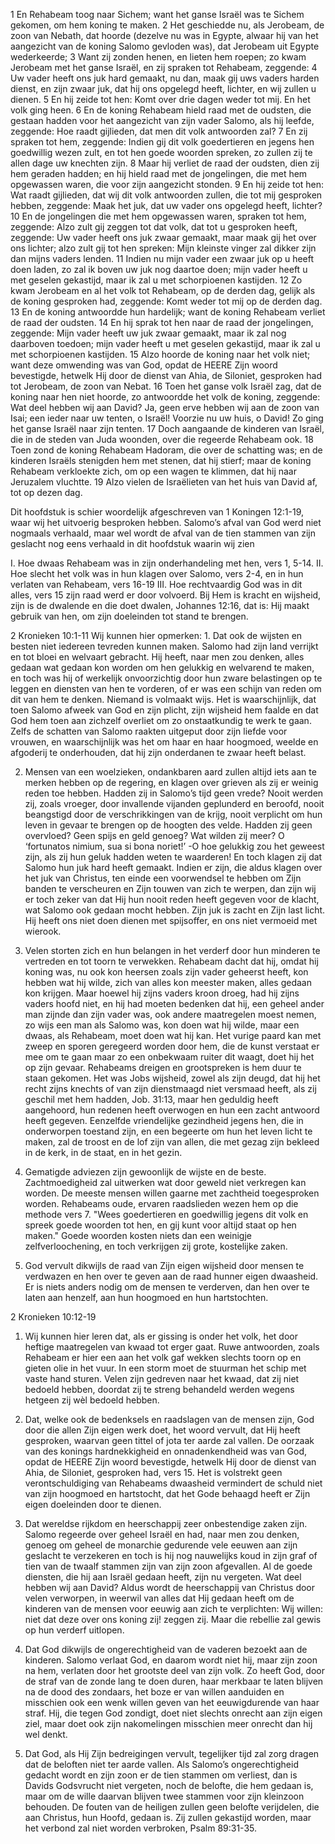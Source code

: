 1 En Rehabeam toog naar Sichem; want het ganse Israël was te Sichem gekomen, om hem koning te maken. 2 Het geschiedde nu, als Jerobeam, de zoon van Nebath, dat hoorde (dezelve nu was in Egypte, alwaar hij van het aangezicht van de koning Salomo gevloden was), dat Jerobeam uit Egypte wederkeerde; 3 Want zij zonden henen, en lieten hem roepen; zo kwam Jerobeam met het ganse Israël, en zij spraken tot Rehabeam, zeggende: 4 Uw vader heeft ons juk hard gemaakt, nu dan, maak gij uws vaders harden dienst, en zijn zwaar juk, dat hij ons opgelegd heeft, lichter, en wij zullen u dienen. 5 En hij zeide tot hen: Komt over drie dagen weder tot mij. En het volk ging heen. 6 En de koning Rehabeam hield raad met de oudsten, die gestaan hadden voor het aangezicht van zijn vader Salomo, als hij leefde, zeggende: Hoe raadt gijlieden, dat men dit volk antwoorden zal? 7 En zij spraken tot hem, zeggende: Indien gij dit volk goedertieren en jegens hen goedwillig wezen zult, en tot hen goede woorden spreken, zo zullen zij te allen dage uw knechten zijn. 8 Maar hij verliet de raad der oudsten, dien zij hem geraden hadden; en hij hield raad met de jongelingen, die met hem opgewassen waren, die voor zijn aangezicht stonden. 9 En hij zeide tot hen: Wat raadt gijlieden, dat wij dit volk antwoorden zullen, die tot mij gesproken hebben, zeggende: Maak het juk, dat uw vader ons opgelegd heeft, lichter? 10 En de jongelingen die met hem opgewassen waren, spraken tot hem, zeggende: Alzo zult gij zeggen tot dat volk, dat tot u gesproken heeft, zeggende: Uw vader heeft ons juk zwaar gemaakt, maar maak gij het over ons lichter; alzo zult gij tot hen spreken: Mijn kleinste vinger zal dikker zijn dan mijns vaders lenden. 11 Indien nu mijn vader een zwaar juk op u heeft doen laden, zo zal ik boven uw juk nog daartoe doen; mijn vader heeft u met geselen gekastijd, maar ik zal u met schorpioenen kastijden. 
12 Zo kwam Jerobeam en al het volk tot Rehabeam, op de derden dag, gelijk als de koning gesproken had, zeggende: Komt weder tot mij op de derden dag. 13 En de koning antwoordde hun hardelijk; want de koning Rehabeam verliet de raad der oudsten. 14 En hij sprak tot hen naar de raad der jongelingen, zeggende: Mijn vader heeft uw juk zwaar gemaakt, maar ik zal nog daarboven toedoen; mijn vader heeft u met geselen gekastijd, maar ik zal u met schorpioenen kastijden. 15 Alzo hoorde de koning naar het volk niet; want deze omwending was van God, opdat de HEERE Zijn woord bevestigde, hetwelk Hij door de dienst van Ahia, de Siloniet, gesproken had tot Jerobeam, de zoon van Nebat. 16 Toen het ganse volk Israël zag, dat de koning naar hen niet hoorde, zo antwoordde het volk de koning, zeggende: Wat deel hebben wij aan David? Ja, geen erve hebben wij aan de zoon van Isai; een ieder naar uw tenten, o Israël! Voorzie nu uw huis, o David! Zo ging het ganse Israël naar zijn tenten. 17 Doch aangaande de kinderen van Israël, die in de steden van Juda woonden, over die regeerde Rehabeam ook. 
18 Toen zond de koning Rehabeam Hadoram, die over de schatting was; en de kinderen Israëls stenigden hem met stenen, dat hij stierf; maar de koning Rehabeam verkloekte zich, om op een wagen te klimmen, dat hij naar Jeruzalem vluchtte. 19 Alzo vielen de Israëlieten van het huis van David af, tot op dezen dag. 

Dit hoofdstuk is schier woordelijk afgeschreven van 1 Koningen 12:1-19, waar wij het uitvoerig besproken hebben. Salomo’s afval van God werd niet nogmaals verhaald, maar wel wordt de afval van de tien stammen van zijn geslacht nog eens verhaald in dit hoofdstuk waarin wij zien 

I. Hoe dwaas Rehabeam was in zijn onderhandeling met hen, vers 1, 5-14.
II. Hoe slecht het volk was in hun klagen over Salomo, vers 2-4, en in hun verlaten van Rehabeam, vers 16-19 
III. Hoe rechtvaardig God was in dit alles, vers 15 zijn raad werd er door volvoerd. Bij Hem is kracht en wijsheid, zijn is de dwalende en die doet dwalen, Johannes 12:16, dat is: Hij maakt gebruik van hen, om zijn doeleinden tot stand te brengen. 

2 Kronieken 10:1-11 
Wij kunnen hier opmerken: 1. Dat ook de wijsten en besten niet iedereen tevreden kunnen maken. Salomo had zijn land verrijkt en tot bloei en welvaart gebracht. Hij heeft, naar men zou denken, alles gedaan wat gedaan kon worden om hen gelukkig en welvarend te maken, en toch was hij of werkelijk onvoorzichtig door hun zware belastingen op te leggen en diensten van hen te vorderen, of er was een schijn van reden om dit van hem te denken. Niemand is volmaakt wijs. Het is waarschijnlijk, dat toen Salomo afweek van God en zijn plicht, zijn wijsheid hem faalde en dat God hem toen aan zichzelf overliet om zo onstaatkundig te werk te gaan. Zelfs de schatten van Salomo raakten uitgeput door zijn liefde voor vrouwen, en waarschijnlijk was het om haar en haar hoogmoed, weelde en afgoderij te onderhouden, dat hij zijn onderdanen te zwaar heeft belast.

2. Mensen van een woelzieken, ondankbaren aard zullen altijd iets aan te merken hebben op de regering, en klagen over grieven als zij er weinig reden toe hebben. Hadden zij in Salomo’s tijd geen vrede? Nooit werden zij, zoals vroeger, door invallende vijanden geplunderd en beroofd, nooit beangstigd door de verschrikkingen van de krijg, nooit verplicht om hun leven in gevaar te brengen op de hoogten des velde. Hadden zij geen overvloed? Geen spijs en geld genoeg? Wat wilden zij meer? O ‘fortunatos nimium, sua si bona noriet!’ -O hoe gelukkig zou het geweest zijn, als zij hun geluk hadden weten te waarderen! En toch klagen zij dat Salomo hun juk hard heeft gemaakt. Indien er zijn, die aldus klagen over het juk van Christus, ten einde een voorwendsel te hebben om Zijn banden te verscheuren en Zijn touwen van zich te werpen, dan zijn wij er toch zeker van dat Hij hun nooit reden heeft gegeven voor de klacht, wat Salomo ook gedaan mocht hebben. Zijn juk is zacht en Zijn last licht. Hij heeft ons niet doen dienen met spijsoffer, en ons niet vermoeid met wierook.

3. Velen storten zich en hun belangen in het verderf door hun minderen te vertreden en tot toorn te verwekken. Rehabeam dacht dat hij, omdat hij koning was, nu ook kon heersen zoals zijn vader geheerst heeft, kon hebben wat hij wilde, zich van alles kon meester maken, alles gedaan kon krijgen. Maar hoewel hij zijns vaders kroon droeg, had hij zijns vaders hoofd niet, en hij had moeten bedenken dat hij, een geheel ander man zijnde dan zijn vader was, ook andere maatregelen moest nemen, zo wijs een man als Salomo was, kon doen wat hij wilde, maar een dwaas, als Rehabeam, moet doen wat hij kan. Het vurige paard kan met zweep en sporen geregeerd worden door hem, die de kunst verstaat er mee om te gaan maar zo een onbekwaam ruiter dit waagt, doet hij het op zijn gevaar. Rehabeams dreigen en grootspreken is hem duur te staan gekomen. Het was Jobs wijsheid, zowel als zijn deugd, dat hij het recht zijns knechts of van zijn dienstmaagd niet versmaad heeft, als zij geschil met hem hadden, Job. 31:13, maar hen geduldig heeft aangehoord, hun redenen heeft overwogen en hun een zacht antwoord heeft gegeven. Eenzelfde vriendelijke gezindheid jegens hen, die in onderworpen toestand zijn, en een begeerte om hun het leven licht te maken, zal de troost en de lof zijn van allen, die met gezag zijn bekleed in de kerk, in de staat, en in het gezin.

4. Gematigde adviezen zijn gewoonlijk de wijste en de beste. Zachtmoedigheid zal uitwerken wat door geweld niet verkregen kan worden. De meeste mensen willen gaarne met zachtheid toegesproken worden. Rehabeams oude, ervaren raadslieden wezen hem op die methode vers 7. "Wees goedertieren en goedwillig jegens dit volk en spreek goede woorden tot hen, en gij kunt voor altijd staat op hen maken." Goede woorden kosten niets dan een weinigje zelfverloochening, en toch verkrijgen zij grote, kostelijke zaken.

5. God vervult dikwijls de raad van Zijn eigen wijsheid door mensen te verdwazen en hen over te geven aan de raad hunner eigen dwaasheid. Er is niets anders nodig om de mensen te verderven, dan hen over te laten aan henzelf, aan hun hoogmoed en hun hartstochten. 

2 Kronieken 10:12-19 
1. Wij kunnen hier leren dat, als er gissing is onder het volk, het door heftige maatregelen van kwaad tot erger gaat. Ruwe antwoorden, zoals Rehabeam er hier een aan het volk gaf wekken slechts toorn op en gieten olie in het vuur. In een storm moet de stuurman het schip met vaste hand sturen. Velen zijn gedreven naar het kwaad, dat zij niet bedoeld hebben, doordat zij te streng behandeld werden wegens hetgeen zij wèl bedoeld hebben.

2. Dat, welke ook de bedenksels en raadslagen van de mensen zijn, God door die allen Zijn eigen werk doet, het woord vervult, dat Hij heeft gesproken, waarvan geen tittel of jota ter aarde zal vallen. De oorzaak van des konings hardnekkigheid en onnadenkendheid was van God, opdat de HEERE Zijn woord bevestigde, hetwelk Hij door de dienst van Ahia, de Siloniet, gesproken had, vers 15. Het is volstrekt geen verontschuldiging van Rehabeams dwaasheid vermindert de schuld niet van zijn hoogmoed en hartstocht, dat het Gode behaagd heeft er Zijn eigen doeleinden door te dienen.

3. Dat wereldse rijkdom en heerschappij zeer onbestendige zaken zijn. Salomo regeerde over geheel Israël en had, naar men zou denken, genoeg om geheel de monarchie gedurende vele eeuwen aan zijn geslacht te verzekeren en toch is hij nog nauwelijks koud in zijn graf of tien van de twaalf stammen zijn van zijn zoon afgevallen. Al de goede diensten, die hij aan Israël gedaan heeft, zijn nu vergeten. Wat deel hebben wij aan David? Aldus wordt de heerschappij van Christus door velen verworpen, in weerwil van alles dat Hij gedaan heeft om de kinderen van de mensen voor eeuwig aan zich te verplichten: Wij willen: niet dat deze over ons koning zij! zeggen zij. Maar die rebellie zal gewis op hun verderf uitlopen.

4. Dat God dikwijls de ongerechtigheid van de vaderen bezoekt aan de kinderen. Salomo verlaat God, en daarom wordt niet hij, maar zijn zoon na hem, verlaten door het grootste deel van zijn volk. Zo heeft God, door de straf van de zonde lang te doen duren, haar merkbaar te laten blijven na de dood des zondaars, het boze er van willen aanduiden en misschien ook een wenk willen geven van het eeuwigdurende van haar straf. Hij, die tegen God zondigt, doet niet slechts onrecht aan zijn eigen ziel, maar doet ook zijn nakomelingen misschien meer onrecht dan hij wel denkt.

5. Dat God, als Hij Zijn bedreigingen vervult, tegelijker tijd zal zorg dragen dat de beloften niet ter aarde vallen. Als Salomo’s ongerechtigheid gedacht wordt en zijn zoon er de tien stammen om verliest, dan is Davids Godsvrucht niet vergeten, noch de belofte, die hem gedaan is, maar om de wille daarvan blijven twee stammen voor zijn kleinzoon behouden. De fouten van de heiligen zullen geen belofte verijdelen, die aan Christus, hun Hoofd, gedaan is. Zij zullen gekastijd worden, maar het verbond zal niet worden verbroken, Psalm 89:31-35. 



 
